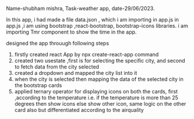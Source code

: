 Name-shubham mishra,
Task-weather app,
date-29/06/2023.


In this app, i had made a file data.json , which i am importing in app.js
in app.js ,i am using bootstrap ,react-bootstrap, bootstrap-icons libraries.
i am importing Tmr component to show the time in the app.

designed the app throuugh following steps
1. firstly created react App by npx create-react-app command
2. created two usestate ,first is for selecting the specific city, and second to fetch data from the city selected
3. created a dropdown and mapped the city list into it
4. when the city is selected then mapping the data of the selected city in the bootstrap cards
5. applied ternary operator for displaying icons on both the cards, first ,according to the temperature i.e. if the temperature is more than 25 degrees then show icons else show other icon, same logic on the other card also but differentiated according to the airquality

